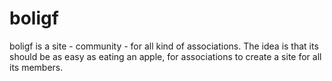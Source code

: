 # boligf
boligf is a site - community - for all kind of associations. The idea is that its should be as easy as eating an apple, for associations to create a site for all its members.
